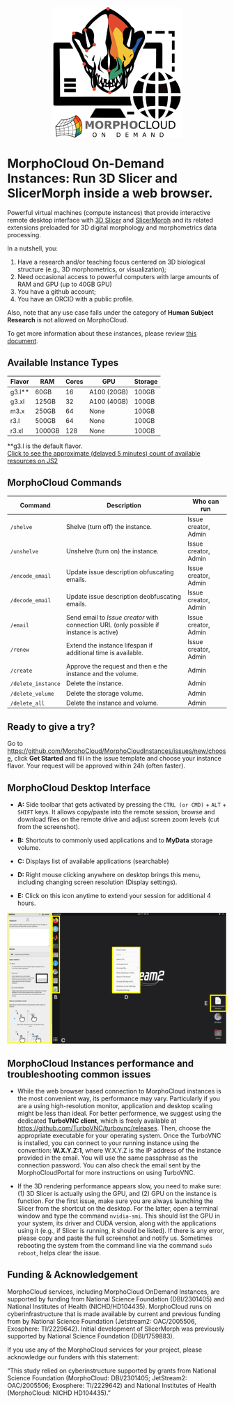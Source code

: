 <p align="center" >  <img src="https://raw.githubusercontent.com/MorphoCloud/MorphoCloudInstances/main/MC_Logo.png" alt="SlicerMorph on the cloud" width="300"></p>

# MorphoCloud On-Demand Instances: Run 3D Slicer and SlicerMorph inside a web browser.

Powerful virtual machines (compute instances) that provide interactive remote
desktop interface with [3D Slicer](https://download.slicer.org) and
[SlicerMorph](https://SlicerMorph.org) and its related extensions preloaded for
3D digital morphology and morphometrics data processing.

In a nutshell, you:

1. Have a research and/or teaching focus centered on 3D biological structure
   (e.g., 3D morphometrics, or visualization);
2. Need occasional access to powerful computers with large amounts of RAM and
   GPU (up to 40GB GPU)
3. You have a github account;
4. You have an ORCID with a public profile.

Also, note that any use case falls under the category of **Human Subject
Research** is not allowed on MorphoCloud.

To get more information about these instances, please review
[this document](https://docs.google.com/document/d/1WRds-QWnDK1MnmEhGUPyBgjE9hitiddcElAPWiAYRg4/edit#heading=h.b0yi3m7wlfk8).

## Available Instance Types

| Flavor   | RAM    | Cores | GPU         | **Storage** |
| -------- | ------ | ----- | ----------- | ----------- |
| g3.l\*\* | 60GB   | 16    | A100 (20GB) | 100GB       |
| g3.xl    | 125GB  | 32    | A100 (40GB) | 100GB       |
| m3.x     | 250GB  | 64    | None        | 100GB       |
| r3.l     | 500GB  | 64    | None        | 100GB       |
| r3.xl    | 1000GB | 128   | None        | 100GB       |

\*\*g3.l is the default flavor. <br>
[Click to see the approximate (delayed 5 minutes) count of available resources on JS2](https://docs.jetstream-cloud.org/overview/status/#availability-of-scarce-resources)

## MorphoCloud Commands

| Command            | Description                                                                             | Who can run          |
| ------------------ | --------------------------------------------------------------------------------------- | -------------------- |
| `/shelve`          | Shelve (turn off) the instance.                                                         | Issue creator, Admin |
| `/unshelve`        | Unshelve (turn on) the instance.                                                        | Issue creator, Admin |
| `/encode_email`    | Update issue description obfuscating emails.                                            | Issue creator, Admin |
| `/decode_email`    | Update issue description deobfuscating emails.                                          | Issue creator, Admin |
| `/email`           | Send email to _Issue creator_ with connection URL (only possible if instance is active) | Issue creator, Admin |
| `/renew`           | Extend the instance lifespan if additional time is available.                           | Issue creator, Admin |
| `/create`          | Approve the request and then e the instance and the volume.                             | Admin                |
| `/delete_instance` | Delete the instance.                                                                    | Admin                |
| `/delete_volume`   | Delete the storage volume.                                                              | Admin                |
| `/delete_all`      | Delete the instance and volume.                                                         | Admin                |

## Ready to give a try?

Go to https://github.com/MorphoCloud/MorphoCloudInstances/issues/new/choose,
click **Get Started** and fill in the issue template and choose your instance
flavor. Your request will be approved within 24h (often faster).

## MorphoCloud Desktop Interface

- **A:** Side toolbar that gets activated by pressing the `CTRL (or CMD)` +
  `ALT` + `SHIFT` keys. It allows copy/paste into the remote session, browse and
  download files on the remote drive and adjust screen zoom levels (cut from the
  screenshot).
- **B:** Shortcuts to commonly used applications and to **MyData** storage
  volume.

- **C:** Displays list of available applications (searchable)

- **D:** Right mouse clicking anywhere on desktop brings this menu, including
  changing screen resolution (Display settings).

- **E:** Click on this icon anytime to extend your session for additional 4
  hours.

<p align="center">
  <img src="https://github.com/MorphoCloud/MorphoCloudInstances/blob/main/MCI_Desktop.png" />
</p>

## MorphoCloud Instances performance and troubleshooting common issues

* While the web browser based connection to MorphoCloud instances is the most convenient way, its performance may vary. Particularly if you are a using high-resolution monitor, application and desktop scaling might be less than ideal. For better performence, we suggest using the dedicated **TurboVNC client**, which is freely available at https://github.com/TurboVNC/turbovnc/releases. Then, choose the appropriate executable for your operating system. Once the TurboVNC is installed, you can connect to your running instance using the convention: **W.X.Y.Z:1**, where W.X.Y.Z is the IP address of the instance provided in the email. You will use the same passphrase as the connection password. You can also check the email sent by the MorphoCloudPortal for more instructions on using TurboVNC. 

* If the 3D rendering performance appears slow, you need to make sure: (1) 3D Slicer is actually using the GPU, and (2) GPU on the instance is function. For the first issue, make sure you are always launching the Slicer from the shortcut on the desktop. For the latter, open a terminal window and type the command `nvidia-smi`. This should list the GPU in your system, its driver and CUDA version, along with the applications using it (e.g., if Slicer is running, it should be listed). If there is any error, please copy and paste the full screenshot and notify us. Sometimes rebooting the system from the command line via the command `sudo reboot`, helps clear the issue.


## Funding & Acknowledgement

MorphoCloud services, including MorphoCloud OnDemand Instances, are supported by
funding from National Science Foundation (DBI/2301405) and National Institutes
of Health (NICHD/HD104435). MorphoCloud runs on cyberinfrastructure that is made
available by current and previous funding from by National Science Foundation
(Jetstream2: OAC/2005506, Exosphere: TI/2229642). Initial development of
SlicerMorph was previously supported by National Science Foundation
(DBI/1759883).

If you use any of the MorphoCloud services for your project, please acknowledge
our funders with this statement:

“This study relied on cyberinstructure supported by grants from National Science
Foundation (MorphoCloud: DBI/2301405; JetStream2: OAC/2005506; Exosphere:
TI/2229642) and National Institutes of Health (MorphoCloud: NICHD HD104435).”
